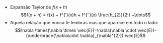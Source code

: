 - Expansão Taylor de $f(x+h)$
$$f(x + h) = f(x) + f^{′}(x)h + f^{′′}(x) \frac{h_{2}}{2!} +\dots$$
- Aquela relação que nunca te lembras mas que aparece em todo o lado:
$$\nabla \times(\nabla \times \vec{E})=\nabla(\nabla \cdot \vec{E})- (\underbrace{\nabla\cdot \nabla}_{\nabla^{2}}) \vec{E}$$
